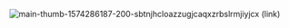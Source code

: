 ![main-thumb-1574286187-200-sbtnjhcloazzugjcaqxzrbslrmjiyjcx](https://github.com/eriksi2024/estudantealurastart/assets/170981572/b6890806-96c0-4461-9b58-7376b7e4b643)
(link)

